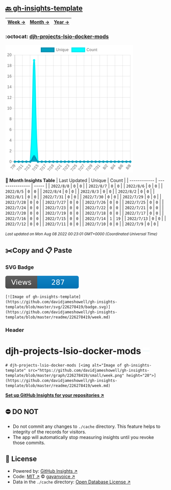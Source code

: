 ## [🔙 gh-insights-template](https://github.com/davidjameshowell/gh-insights-template)
| [**Week →**](https://github.com/davidjameshowell/gh-insights-template/blob/master/readme/226278419/week.md) | [**Month →**](https://github.com/davidjameshowell/gh-insights-template/blob/master/readme/226278419/month.md) | [**Year →**](https://github.com/davidjameshowell/gh-insights-template/blob/master/readme/226278419/year.md) |
 | ------------ | --------------- | ----- |

### :octocat: [djh-projects-lsio-docker-mods](https://github.com/davidjameshowell/djh-projects-lsio-docker-mods)
![Image of gh-insights-template](https://github.com/davidjameshowell/gh-insights-template/blob/master/graph/226278419/large/month.png)

**:calendar: Month Insights Table**
| Last Updated | Unique | Count |
 | ------------ | --------------- | ----- |
 | `2022/8/8` |  `0` | `0` |
 | `2022/8/7` |  `0` | `0` |
 | `2022/8/6` |  `0` | `0` |
 | `2022/8/5` |  `0` | `0` |
 | `2022/8/4` |  `0` | `0` |
 | `2022/8/3` |  `0` | `0` |
 | `2022/8/2` |  `0` | `0` |
 | `2022/8/1` |  `0` | `0` |
 | `2022/7/31` |  `0` | `0` |
 | `2022/7/30` |  `0` | `0` |
 | `2022/7/29` |  `0` | `0` |
 | `2022/7/28` |  `0` | `0` |
 | `2022/7/27` |  `0` | `0` |
 | `2022/7/26` |  `0` | `0` |
 | `2022/7/25` |  `0` | `0` |
 | `2022/7/24` |  `0` | `0` |
 | `2022/7/23` |  `0` | `0` |
 | `2022/7/22` |  `0` | `0` |
 | `2022/7/21` |  `0` | `0` |
 | `2022/7/20` |  `0` | `0` |
 | `2022/7/19` |  `0` | `0` |
 | `2022/7/18` |  `0` | `0` |
 | `2022/7/17` |  `0` | `0` |
 | `2022/7/16` |  `0` | `0` |
 | `2022/7/15` |  `0` | `0` |
 | `2022/7/14` |  `1` | `19` |
 | `2022/7/13` |  `0` | `0` |
 | `2022/7/12` |  `0` | `0` |
 | `2022/7/11` |  `0` | `0` |
 | `2022/7/10` |  `0` | `0` |
 | `2022/7/9` |  `0` | `0` |

<small><i>Last updated on Mon Aug 08 2022 00:23:01 GMT+0000 (Coordinated Universal Time)</i></small>

## ✂️Copy and 📋 Paste
### SVG Badge
[![Image of gh-insights-template](https://github.com/davidjameshowell/gh-insights-template/blob/master/svg/226278419/badge.svg)](https://github.com/davidjameshowell/gh-insights-template/blob/master/readme/226278419/week.md)
```readme
[![Image of gh-insights-template](https://github.com/davidjameshowell/gh-insights-template/blob/master/svg/226278419/badge.svg)](https://github.com/davidjameshowell/gh-insights-template/blob/master/readme/226278419/week.md)
```
### Header
# djh-projects-lsio-docker-mods [<img alt="Image of gh-insights-template" src="https://github.com/davidjameshowell/gh-insights-template/blob/master/graph/226278419/small/week.png" height="20">](https://github.com/davidjameshowell/gh-insights-template/blob/master/readme/226278419/week.md)
```readme
# djh-projects-lsio-docker-mods [<img alt="Image of gh-insights-template" src="https://github.com/davidjameshowell/gh-insights-template/blob/master/graph/226278419/small/week.png" height="20">](https://github.com/davidjameshowell/gh-insights-template/blob/master/readme/226278419/week.md)
```
[**Set up GitHub Insights for your repositories ↗️**](https://github.com/gayanvoice/github-insights)
## ⛔ DO NOT
- Do not commit any changes to `./cache` directory. This feature helps to integrity of the records for visitors.
- The app will automatically stop measuring insights until you revoke those commits.
## 📄 License
- Powered by: [GitHub Insights ↗️](https://github.com/gayanvoice/github-insights)
- Code: [MIT ↗️](./LICENSE) © [gayanvoice ↗️](https://github.com/gayanvoice)
- Data in the `./cache` directory: [Open Database License ↗️](https://opendatacommons.org/licenses/odbl/1-0/)